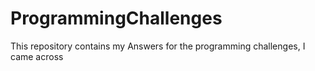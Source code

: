 # ProgrammingChallenges
This repository contains my Answers for the programming challenges, I came across
